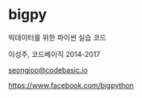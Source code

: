 # bigpy
빅데이터를 위한 파이썬 실습 코드

이성주, 코드베이직 2014-2017

seongjoo@codebasic.io

https://www.facebook.com/bigpython
